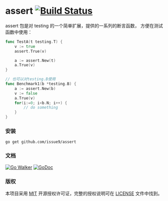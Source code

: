 assert [![Build Status](https://travis-ci.org/issue9/assert.svg?branch=master)](https://travis-ci.org/issue9/assert)
======

assert 包是对 testing 的一个简单扩展，提供的一系列的断言函数，
方便在测试函数中使用：
```go
func TestA(t testing.T) {
    v := true
    assert.True(v)

    a := assert.New(t)
    a.True(v)
}

// 也可以对testing.B使用
func Benchmark1(b *testing.B) {
    a := assert.New(b)
    v := false
    a.True(v)
    for(i:=0; i<b.N; i++) {
        // do something
    }
}
```

### 安装

```shell
go get github.com/issue9/assert
```


### 文档

[![Go Walker](https://gowalker.org/api/v1/badge)](https://gowalker.org/github.com/issue9/assert)
[![GoDoc](https://godoc.org/github.com/issue9/assert?status.svg)](https://godoc.org/github.com/issue9/assert)


### 版权

本项目采用 [MIT](https://opensource.org/licenses/MIT) 开源授权许可证，完整的授权说明可在 [LICENSE](LICENSE) 文件中找到。
